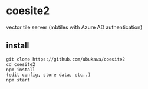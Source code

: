 # coesite2
vector tile server (mbtiles with Azure AD authentication)  

## install
```console
git clone https://github.com/ubukawa/coesite2
cd coesite2
npm install
(edit config, store data, etc..)
npm start
```




